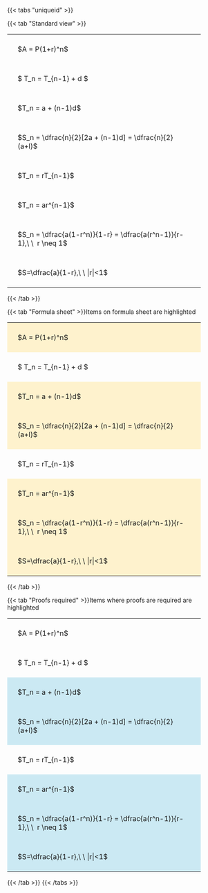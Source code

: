 ---
---

{{< tabs "uniqueid" >}}

{{< tab "Standard view" >}}

<style type="text/css">
#T_d6aa9 th.col_heading {
  text-align: left;
  font-size: 1em;
}
#T_d6aa9 td {
  text-align: left;
  font-size: 1em;
  padding: 1.5em;
}
#T_d6aa9_row0_col0, #T_d6aa9_row1_col0, #T_d6aa9_row2_col0, #T_d6aa9_row3_col0, #T_d6aa9_row4_col0, #T_d6aa9_row5_col0, #T_d6aa9_row6_col0, #T_d6aa9_row7_col0 {
  width: 400px;
  white-space: pre-wrap;
}
</style>
<table id="T_d6aa9">
  <thead>
  </thead>
  <tbody>
    <tr>
      <td id="T_d6aa9_row0_col0" class="data row0 col0" >$A = P(1+r)^n$</td>
    </tr>
    <tr>
      <td id="T_d6aa9_row1_col0" class="data row1 col0" >$ T_n = T_{n-1} + d $</td>
    </tr>
    <tr>
      <td id="T_d6aa9_row2_col0" class="data row2 col0" >$T_n = a + (n-1)d$</td>
    </tr>
    <tr>
      <td id="T_d6aa9_row3_col0" class="data row3 col0" >$S_n = \dfrac{n}{2}[2a + (n-1)d] = \dfrac{n}{2}(a+l)$</td>
    </tr>
    <tr>
      <td id="T_d6aa9_row4_col0" class="data row4 col0" >$T_n = rT_{n-1}$</td>
    </tr>
    <tr>
      <td id="T_d6aa9_row5_col0" class="data row5 col0" >$T_n = ar^{n-1}$</td>
    </tr>
    <tr>
      <td id="T_d6aa9_row6_col0" class="data row6 col0" >$S_n = \dfrac{a(1-r^n)}{1-r} = \dfrac{a(r^n-1)}{r-1},\ \  r \neq 1$</td>
    </tr>
    <tr>
      <td id="T_d6aa9_row7_col0" class="data row7 col0" >$S=\dfrac{a}{1-r},\ \ |r|<1$</td>
    </tr>
  </tbody>
</table>
{{< /tab >}}

{{< tab "Formula sheet" >}}Items on formula sheet are highlighted
<br>
<style type="text/css">
#T_9d200 th.col_heading {
  text-align: left;
  font-size: 1em;
}
#T_9d200 td {
  text-align: left;
  font-size: 1em;
  padding: 1.5em;
}
#T_9d200_row0_col0, #T_9d200_row2_col0, #T_9d200_row3_col0, #T_9d200_row5_col0, #T_9d200_row6_col0, #T_9d200_row7_col0 {
  width: 400px;
  background-color: rgba(255,194,10, 0.2);
  white-space: pre-wrap;
}
#T_9d200_row1_col0, #T_9d200_row4_col0 {
  width: 400px;
  white-space: pre-wrap;
}
</style>
<table id="T_9d200">
  <thead>
  </thead>
  <tbody>
    <tr>
      <td id="T_9d200_row0_col0" class="data row0 col0" >$A = P(1+r)^n$</td>
    </tr>
    <tr>
      <td id="T_9d200_row1_col0" class="data row1 col0" >$ T_n = T_{n-1} + d $</td>
    </tr>
    <tr>
      <td id="T_9d200_row2_col0" class="data row2 col0" >$T_n = a + (n-1)d$</td>
    </tr>
    <tr>
      <td id="T_9d200_row3_col0" class="data row3 col0" >$S_n = \dfrac{n}{2}[2a + (n-1)d] = \dfrac{n}{2}(a+l)$</td>
    </tr>
    <tr>
      <td id="T_9d200_row4_col0" class="data row4 col0" >$T_n = rT_{n-1}$</td>
    </tr>
    <tr>
      <td id="T_9d200_row5_col0" class="data row5 col0" >$T_n = ar^{n-1}$</td>
    </tr>
    <tr>
      <td id="T_9d200_row6_col0" class="data row6 col0" >$S_n = \dfrac{a(1-r^n)}{1-r} = \dfrac{a(r^n-1)}{r-1},\ \  r \neq 1$</td>
    </tr>
    <tr>
      <td id="T_9d200_row7_col0" class="data row7 col0" >$S=\dfrac{a}{1-r},\ \ |r|<1$</td>
    </tr>
  </tbody>
</table>
{{< /tab >}}

{{< tab "Proofs required" >}}Items where proofs are required are highlighted
<br>
<style type="text/css">
#T_dbd72 th.col_heading {
  text-align: left;
  font-size: 1em;
}
#T_dbd72 td {
  text-align: left;
  font-size: 1em;
  padding: 1.5em;
}
#T_dbd72_row0_col0, #T_dbd72_row1_col0, #T_dbd72_row4_col0 {
  width: 400px;
  white-space: pre-wrap;
}
#T_dbd72_row2_col0, #T_dbd72_row3_col0, #T_dbd72_row5_col0, #T_dbd72_row6_col0, #T_dbd72_row7_col0 {
  width: 400px;
  background-color: rgba(0,150,200, 0.2);
  white-space: pre-wrap;
}
</style>
<table id="T_dbd72">
  <thead>
  </thead>
  <tbody>
    <tr>
      <td id="T_dbd72_row0_col0" class="data row0 col0" >$A = P(1+r)^n$</td>
    </tr>
    <tr>
      <td id="T_dbd72_row1_col0" class="data row1 col0" >$ T_n = T_{n-1} + d $</td>
    </tr>
    <tr>
      <td id="T_dbd72_row2_col0" class="data row2 col0" >$T_n = a + (n-1)d$</td>
    </tr>
    <tr>
      <td id="T_dbd72_row3_col0" class="data row3 col0" >$S_n = \dfrac{n}{2}[2a + (n-1)d] = \dfrac{n}{2}(a+l)$</td>
    </tr>
    <tr>
      <td id="T_dbd72_row4_col0" class="data row4 col0" >$T_n = rT_{n-1}$</td>
    </tr>
    <tr>
      <td id="T_dbd72_row5_col0" class="data row5 col0" >$T_n = ar^{n-1}$</td>
    </tr>
    <tr>
      <td id="T_dbd72_row6_col0" class="data row6 col0" >$S_n = \dfrac{a(1-r^n)}{1-r} = \dfrac{a(r^n-1)}{r-1},\ \  r \neq 1$</td>
    </tr>
    <tr>
      <td id="T_dbd72_row7_col0" class="data row7 col0" >$S=\dfrac{a}{1-r},\ \ |r|<1$</td>
    </tr>
  </tbody>
</table>
{{< /tab >}}
{{< /tabs >}}
